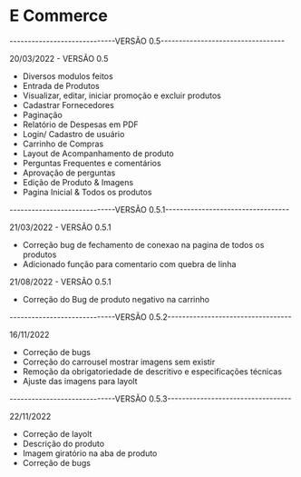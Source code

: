 # E Commerce
-----------------------------VERSÃO 0.5----------------------------------

20/03/2022 - VERSÃO 0.5

- Diversos modulos feitos
- Entrada de Produtos
- Visualizar, editar, iniciar promoção e excluir produtos
- Cadastrar Fornecedores
- Paginação
- Relatório de Despesas em PDF
- Login/ Cadastro de usuário
- Carrinho de Compras
- Layout de Acompanhamento de produto
- Perguntas Frequentes e comentários
- Aprovação de perguntas
- Edição de Produto & Imagens
- Pagina Inicial & Todos os produtos

-----------------------------VERSÃO 0.5.1----------------------------------

21/03/2022 - VERSÃO 0.5.1

- Correção bug de fechamento de conexao na pagina de todos os produtos
- Adicionado função para comentario com quebra de linha

21/08/2022 - VERSÃO 0.5.1

- Correção do Bug de produto negativo na carrinho

-----------------------------VERSÃO 0.5.2----------------------------------

16/11/2022

- Correção de bugs
- Correção do carrousel mostrar imagens sem existir
- Remoção da obrigatoriedade de descritivo e especificações técnicas
- Ajuste das imagens para layolt

-----------------------------VERSÃO 0.5.3----------------------------------

22/11/2022

- Correção de layolt
- Descrição do produto
- Imagem giratório na aba de produto
- Correção de bugs
